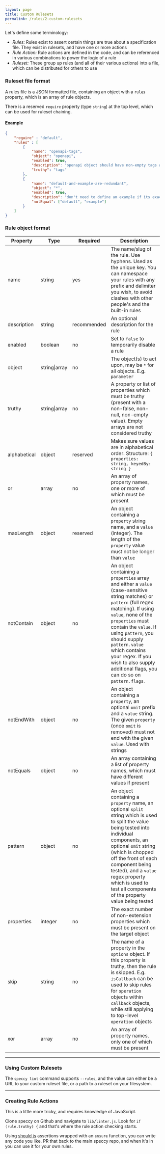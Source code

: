 ```yaml
---
layout: page
title: Custom Rulesets
permalink: /rules/2-custom-rulesets
---
```


Let's define some terminology:

- *Rules:* Rules exist to assert certain things are true about a specification file. They exist in rulesets, and have one or more actions
- *Rule Action:* Rule actions are defined in the code, and can be referenced in various combinations to power the logic of a rule
- *Ruleset:* These group up rules (and all of their various actions) into a file, which can be distributed for others to use

### Ruleset file format

A rules file is a JSON formatted file, containing an object with a `rules` property, which is an array of rule objects.

There is a reserved `require` property (type `string`) at the top level, which can be used for ruleset chaining.

#### Example

```json
{
    "require" : "default",
    "rules" : [
        {
            "name": "openapi-tags",
            "object": "openapi",
            "enabled": true,
            "description": "openapi object should have non-empty tags array",
            "truthy": "tags"
        },
        {
            "name": "default-and-example-are-redundant",
            "object": "*",
            "enabled": true,
            "description": "don't need to define an example if its exactly the same as your default",
            "notEqual": ["default", "example"]
        }
    ]
}
```

### Rule object format

|Property|Type|Required|Description|
|---|---|---|---|
|name|string|yes|The name/slug of the rule. Use hyphens. Used as the unique key. You can namespace your rules with any prefix and delimiter you wish, to avoid clashes with other people's and the built-in rules|
|description|string|recommended|An optional description for the rule|
|enabled|boolean|no|Set to `false` to temporarily disable a rule|
|object|string\|array|no|The object(s) to act upon, may be `*` for all objects. E.g. `parameter`|
|truthy|string\|array|no|A property or list of properties which must be truthy (present with a non-false, non-null, non-empty value). Empty arrays are not considered truthy|
|alphabetical|object|reserved|Makes sure values are in alphabetical order. Structure: `{ properties: string, keyedBy: string }`|
|or|array|no|An array of property names, one or more of which must be present|
|maxLength|object|reserved|An object containing a `property` string name, and a `value` (integer). The length of the `property` value must not be longer than `value`|
|notContain|object|no|An object containing a `properties` array and either a `value` (case-sensitive string matches) or `pattern` (full regex matching). If using `value`, none of the `properties` must contain the `value`. If using `pattern`, you should supply `pattern.value` which contains your regex. If you wish to also supply additional flags, you can do so on `pattern.flags`.|
|notEndWith|object|no|An object containing a `property`, an optional `omit` prefix and a `value` string. The given `property` (once `omit` is removed) must not end with the given `value`. Used with strings|
|notEquals|object|no|An array containing a list of property names, which must have different values if present|
|pattern|object|no|An object containing a `property` name, an optional `split` string which is used to split the value being tested into individual components, an optional `omit` string (which is chopped off the front of each component being tested), and a `value` regex property which is used to test all components of the property value being tested|
|properties|integer|no|The exact number of non-extension properties which must be present on the target object|
|skip|string|no|The name of a property in the `options` object. If this property is truthy, then the rule is skipped. E.g. `isCallback` can be used to skip rules for `operation` objects within `callback` objects, while still applying to top-level `operation` objects|
|xor|array|no|An array of property names, only one of which must be present|

<hr>

### Using Custom Rulesets

The `speccy lint` command supports `--rules`, and the value can either be a URL to your custom ruleset file, or a path to a ruleset on your filesystem.

<hr>

### Creating Rule Actions

This is a little more tricky, and requires knowledge of JavaScript.

Clone speccy on Github and navigate to `lib/linter.js`. Look for `if (rule.truthy) {` and that's where the rule action checking starts.

Using [should.js](https://shouldjs.github.io/) assertions wrapped with an `ensure` function, you can write any code you like. PR that back to the main speccy repo, and when it's in you can use it for your own rules.
